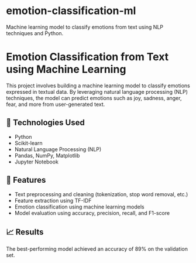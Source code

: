 # emotion-classification-ml
Machine learning model to classify emotions from text using NLP techniques and Python.
# Emotion Classification from Text using Machine Learning
This project involves building a machine learning model to classify emotions expressed in textual data. By leveraging natural language processing (NLP) techniques, the model can predict emotions such as joy, sadness, anger, fear, and more from user-generated text.
## 🧠 Technologies Used
- Python
- Scikit-learn
- Natural Language Processing (NLP)
- Pandas, NumPy, Matplotlib
- Jupyter Notebook
## 📌 Features
- Text preprocessing and cleaning (tokenization, stop word removal, etc.)
- Feature extraction using TF-IDF
- Emotion classification using machine learning models
- Model evaluation using accuracy, precision, recall, and F1-score
## 📈 Results
The best-performing model achieved an accuracy of 89% on the validation set.
